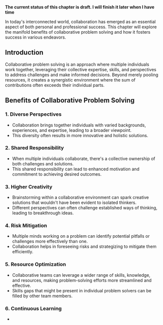 **The current status of this chapter is draft. I will finish it later when I have time**

In today's interconnected world, collaboration has emerged as an essential aspect of both personal and professional success. This chapter will explore the manifold benefits of collaborative problem solving and how it fosters success in various endeavors.

Introduction
------------

Collaborative problem solving is an approach where multiple individuals work together, leveraging their collective expertise, skills, and perspectives to address challenges and make informed decisions. Beyond merely pooling resources, it creates a synergistic environment where the sum of contributions often exceeds their individual parts.

Benefits of Collaborative Problem Solving
-----------------------------------------

### 1. **Diverse Perspectives**

* Collaboration brings together individuals with varied backgrounds, experiences, and expertise, leading to a broader viewpoint.
* This diversity often results in more innovative and holistic solutions.

### 2. **Shared Responsibility**

* When multiple individuals collaborate, there's a collective ownership of both challenges and solutions.
* This shared responsibility can lead to enhanced motivation and commitment to achieving desired outcomes.

### 3. **Higher Creativity**

* Brainstorming within a collaborative environment can spark creative solutions that wouldn't have been evident to isolated thinkers.
* Different perspectives can often challenge established ways of thinking, leading to breakthrough ideas.

### 4. **Risk Mitigation**

* Multiple minds working on a problem can identify potential pitfalls or challenges more effectively than one.
* Collaboration helps in foreseeing risks and strategizing to mitigate them efficiently.

### 5. **Resource Optimization**

* Collaborative teams can leverage a wider range of skills, knowledge, and resources, making problem-solving efforts more streamlined and effective.
* Skills gaps that might be present in individual problem solvers can be filled by other team members.

### 6. **Continuous Learning**

* 
